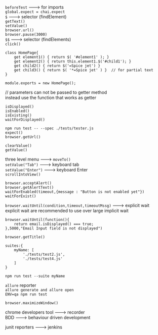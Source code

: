 `beforeTest` ---> for imports   
`global.expect = chai.expect`   
`$` ---> selector (findElement)   
`getText()`  
`setValue()`   
`browser.url()`  
`browser.pause(3000)`  
`$$` ---> selector (findElements)  
`click()`   

```
class HomePage{
    get element1() { return $( '#element1' ); }
    get element2() { return this.element1.$('#child1'); }
    get child2() { return $('=Spice jet') }
    get child3() { return $( '*=Spice jet' ) }  // for partial text
}

module.exports = new HomePage();
```

// parameters can not be passed to getter method    
instead use the function that works as getter   

`isDisplayed()`  
`isEnabled()`   
`isExisting()`   
`waitForDisplayed()`   

`npm run test -- --spec ./tests/tester.js`   
`expect()`  
`browser.getUrl()`   

`clearValue()`   
`getValue()`  

three level menu ---> `moveTo()`   
`setValue("Tab")` ---> keyboard tab   
`setValue("Enter")` ---> keyboard Enter  
`scrollIntoView()`   
 
`browser.acceptAlert()`   
`browser.getAlertText()`   
`waitForEnabled(timeout,{message : "Button is not enabled yet"})`   
`waitForExist()`   

`browser.waitUntil(condition,timeout,timeoutMssg)` ---> explicit wait     
explicit wait are recommended to use over large implicit wait   

```
browser.waitUntil(function(){
    return email.isDisplayed() === true;
},5000,"Email Input field is not displayed")
```

`browser.getTitle()`   

```
suites:{
    myName: [
        './tests/test2.js',
        './tests/test4.js'
    ]
}
```

`npm run test --suite myName`   

`allure` reporter   
`allure generate and allure open`   
`ENV=qa npm run test`    

`browser.maximizeWindow()`   

chrome developers tool ---> recorder   
BDD ---> behaviour driven development   

junit reporters ---> jenkins  